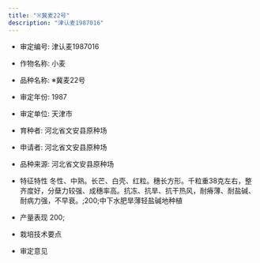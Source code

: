 ```yaml
---
title: "※冀麦22号"
description: "津认麦1987016"
---
```

* 审定编号:  津认麦1987016

*  作物名称:  小麦

*  品种名称:  ※冀麦22号

*  审定年份:  1987

*  审定单位:  天津市

* 育种者:  河北省文安县原种场

*  申请者:  河北省文安县原种场

*  品种来源:  河北省文安县原种场

*  特征特性
冬性、中熟。长芒、白壳、红粒。穗长方形。千粒重38克左右，整齐度好，分蘖力较强、成穗率高。抗冻、抗旱、抗干热风，耐瘠薄、耐盐碱、耐病力强，不早衰。;200;中下水肥旱薄轻盐碱地种植

*  产量表现
200;

*  栽培技术要点


*  审定意见

